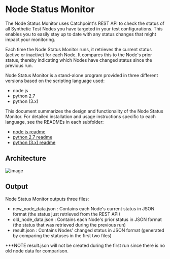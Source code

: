 Node Status Monitor
===================

The Node Status Monitor uses Catchpoint's REST API to check the status of all Synthetic Test Nodes you have targeted in your test configurations. This enables you to easily
stay up to date with any status changes that might impact your monitoring.

Each time the Node Status Monitor runs, it retrieves the current status (active or inactive) for each Node. It compares this to the Node's prior status,
thereby indicating which Nodes have changed status since the previous run.

Node Status Monitor is a stand-alone program provided in three different versions based on the scripting language used:

- node.js
- python 2.7
- python (3.x)

This document summarizes the design and functionality of the Node Status Monitor. For detailed installation and usage instructions specific to each language,
see the READMEs in each subfolder:

- [node.js readme](https://github.com/catchpoint/Community-Scripts/blob/June2021_NodeStatusMonitor/Node%20Status%20Monitor/NodeJS/README.md)
- [python 2.7 readme](https://github.com/catchpoint/Community-Scripts/blob/June2021_NodeStatusMonitor/Node%20Status%20Monitor/Python%20v2.7/README.md)
- [python (3.x) readme](https://github.com/catchpoint/Community-Scripts/blob/June2021_NodeStatusMonitor/Node%20Status%20Monitor/Python/README.md)

Architecture
------------------

![image](https://vizlibs.catchpoint.com/icons/node_status_arch.png)


Output
------------------
Node Status Monitor outputs three files:
- new_node_data.json : Contains each Node's current status in JSON format (the status just retrieved from the REST API)
- old_node_data.json : Contains each Node's prior status in JSON format (the status that was retrieved during the previous run)
- result.json : Contains Nodes' changed status in JSON format (generated by comparing the statuses in the first two files)

***NOTE result.json will not be created during the first run since there is no old node data for comparison.
